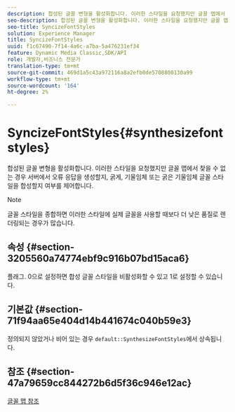 ```yaml
---
description: 합성된 글꼴 변형을 활성화합니다. 이러한 스타일을 요청했지만 글꼴 맵에서 찾을 수 없는 경우 서버에서 오류 응답을 생성할지, 굵게, 기울임체 또는 굵은 기울임체 글꼴 스타일을 합성할지 여부를 제어합니다.
seo-description: 합성된 글꼴 변형을 활성화합니다. 이러한 스타일을 요청했지만 글꼴 맵에서 찾을 수 없는 경우 서버에서 오류 응답을 생성할지, 굵게, 기울임체 또는 굵은 기울임체 글꼴 스타일을 합성할지 여부를 제어합니다.
seo-title: SyncizeFontStyles
solution: Experience Manager
title: SyncizeFontStyles
uuid: f1c67490-7f14-4a6c-a7ba-5a476231ef34
feature: Dynamic Media Classic,SDK/API
role: 개발자,비즈니스 전문가
translation-type: tm+mt
source-git-commit: 469d1a5c43a972116a8a2efb0de5708800130a99
workflow-type: tm+mt
source-wordcount: '164'
ht-degree: 2%

---
```



# SyncizeFontStyles{#synthesizefontstyles}

합성된 글꼴 변형을 활성화합니다. 이러한 스타일을 요청했지만 글꼴 맵에서 찾을 수 없는 경우 서버에서 오류 응답을 생성할지, 굵게, 기울임체 또는 굵은 기울임체 글꼴 스타일을 합성할지 여부를 제어합니다.

>[!NOTE]
>
>글꼴 스타일을 종합하면 이러한 스타일에 실제 글꼴을 사용할 때보다 더 낮은 품질로 렌더링되는 경우가 많습니다.

## 속성 {#section-3205560a74774ebf9c916b07bd15aca6}

플래그. 0으로 설정하면 합성 글꼴 스타일을 비활성화할 수 있고 1로 설정할 수 있습니다.

## 기본값 {#section-71f94aa65e404d14b441674c040b59e3}

정의되지 않았거나 비어 있는 경우 `default::SynthesizeFontStyles`에서 상속됩니다.

## 참조 {#section-47a79659cc844272b6d5f36c946e12ac}

[글꼴 맵 참조](../../../../../is-api/image-catalog/image-serving-api-ref/c-image-catalog-reference/c-font-map-reference/c-font-map-reference.md#concept-f81f319d03c646c5a8ef87b3277dd37d)
